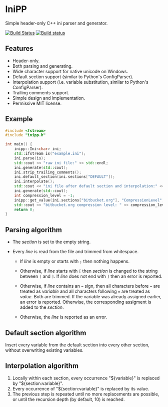 # IniPP

Simple header-only C++ ini parser and generator.

[![Build Status](https://travis-ci.com/mcmtroffaes/inipp.svg?branch=develop)](https://travis-ci.com/mcmtroffaes/inipp) [![Build status](https://ci.appveyor.com/api/projects/status/74hf86c4yhtmb1j5/branch/develop?svg=true)](https://ci.appveyor.com/project/mcmtroffaes/inipp/branch/develop)

## Features

* Header-only.
* Both parsing and generating.
* Wide character support for native unicode on Windows.
* Default section support (similar to Python's ConfigParser).
* Interpolation support (i.e. variable substitution, similar to Python's ConfigParser).
* Trailing comments support.
* Simple design and implementation.
* Permissive MIT license.

## Example

```cpp
#include <fstream>
#include "inipp.h"

int main() {
	inipp::Ini<char> ini;
	std::ifstream is("example.ini");
	ini.parse(is);
	std::cout << "raw ini file:" << std::endl;
	ini.generate(std::cout);
	ini.strip_trailing_comments();
	ini.default_section(ini.sections["DEFAULT"]);
	ini.interpolate();
	std::cout << "ini file after default section and interpolation:" << std::endl;
	ini.generate(std::cout);
	int compression_level = -1;
	inipp::get_value(ini.sections["bitbucket.org"], "CompressionLevel", compression_level);
	std::cout << "bitbucket.org compression level: " << compression_level << std::endl;
	return 0;
}
```

## Parsing algorithm

* The *section* is set to the empty string.

* Every *line* is read from the file and trimmed from whitespace.

    * If *line* is empty or starts with ``;`` then nothing happens.

    * Otherwise, if *line* starts with ``[`` then *section* is changed
      to the string between ``[`` and ``]``. If *line* does not end
      with ``]`` then an error is reported.

    * Otherwise, if *line* contains an ``=`` sign, then all characters
      before ``=`` are treated as *variable* and all characters
      following ``=`` are treated as *value*. Both are trimmed. If the
      variable was already assigned earlier, an error is
      reported. Otherwise, the corresponding assigment is added to the
      *section*.

    * Otherwise, the *line* is reported as an error.

## Default section algorithm

Insert every variable from the default section into every other section, without overwriting existing variables.

## Interpolation algorithm

1. Locally within each section, every occurrence "${variable}" is replaced by "${section:variable}".
2. Every occurrence of "${section:variable}" is replaced by its value.
3. The previous step is repeated until no more replacements are possible, or until the recursion depth (by default, 10) is reached.

